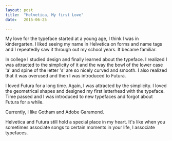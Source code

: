 ```yaml
---
layout: post
title:  "Helvetica, My first Love"
date:   2015-06-25

---
```

My love for the typeface started at a young age, I think I was in kindergarten. 
I liked seeing my name in Helvetica on forms and name tags and I repeatedly saw it through
out my school years. It became familiar. 

In college I studied design and finally learned about the typeface. I realized I was attracted to the simplicity of it and the way the bowl of the lower case 'a' and spine of the letter 's' are so nicely curved and smooth.
I also realized that it was overused and then I was introduced to Futura. 

I loved Futura for a long time. Again, I was attracted by the simplicity. 
I loved the geometrical shapes and designed my first letterhead with the typeface.
Time passed and I was introduced to new typefaces and forgot about Futura for a while.

Currently, I like Gotham and Adobe Garamond.

Helvetica and Futura still hold a special place in my heart. It's like when you sometimes associate songs to certain moments in your life, I associate typefaces.
